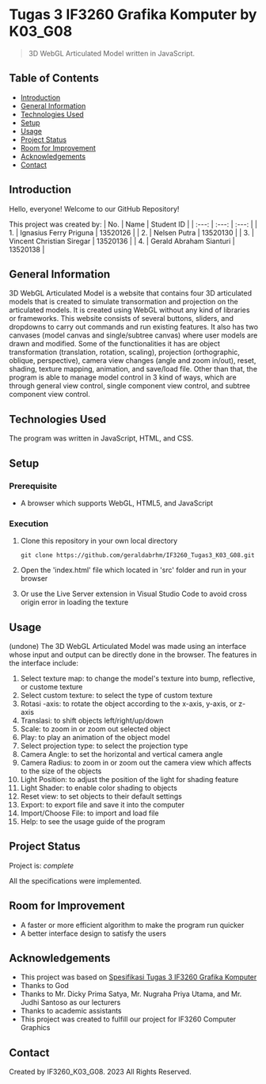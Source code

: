 # Tugas 3 IF3260 Grafika Komputer by K03_G08
> 3D WebGL Articulated Model written in JavaScript.


## Table of Contents
* [Introduction](#introduction)
* [General Information](#general-information)
* [Technologies Used](#technologies-used)
* [Setup](#setup)
* [Usage](#usage)
* [Project Status](#project-status)
* [Room for Improvement](#room-for-improvement)
* [Acknowledgements](#acknowledgements)
* [Contact](#contact)


## Introduction
Hello, everyone! Welcome to our GitHub Repository!

This project was created by:
| No. | Name | Student ID |
| :---: | :---: | :---: |
| 1. | Ignasius Ferry Priguna | 13520126 |
| 2. | Nelsen Putra | 13520130 |
| 3. | Vincent Christian Siregar | 13520136 |
| 4. | Gerald Abraham Sianturi | 13520138 |


## General Information
3D WebGL Articulated Model is a website that contains four 3D articulated models that is created to simulate transormation and projection on the articulated models. It is created using WebGL without any kind of libraries or frameworks. This website consists of several buttons, sliders, and dropdowns to carry out commands and run existing features. It also has two canvases (model canvas and single/subtree canvas) where user models are drawn and modified. Some of the functionalities it has are object transformation (translation, rotation, scaling), projection (orthographic, oblique, perspective), camera view changes (angle and zoom in/out), reset, shading, texture mapping, animation, and save/load file. Other than that, the program is able to manage model control in 3 kind of ways, which are through general view control, single component view control, and subtree component view control.


## Technologies Used
The program was written in JavaScript, HTML, and CSS.


## Setup
### Prerequisite
- A browser which supports WebGL, HTML5, and JavaScript

### Execution
1. Clone this repository in your own local directory

    `git clone https://github.com/geraldabrhm/IF3260_Tugas3_K03_G08.git`

2. Open the 'index.html' file which located in 'src' folder and run in your browser

3. Or use the Live Server extension in Visual Studio Code to avoid cross origin error in loading the texture


## Usage
(undone)
The 3D WebGL Articulated Model was made using an interface whose input and output can be directly done in the browser. The features in the interface include:
1. Select texture map: to change the model's texture into bump, reflective, or custome texture
2. Select custom texture: to select the type of custom texture
3. Rotasi -axis: to rotate the object according to the x-axis, y-axis, or z-axis
4. Translasi: to shift objects left/right/up/down
5. Scale: to zoom in or zoom out selected object 
6. Play: to play an animation of the object model
7. Select projection type: to select the projection type
8. Camera Angle: to set the horizontal and vertical camera angle
9. Camera Radius: to zoom in or zoom out the camera view which affects to the size of the objects
10. Light Position: to adjust the position of the light for shading feature
11. Light Shader: to enable color shading to objects
12. Reset view: to set objects to their default settings
13. Export: to export file and save it into the computer
14. Import/Choose File: to import and load file
15. Help: to see the usage guide of the program


## Project Status
Project is: _complete_

All the specifications were implemented.


## Room for Improvement
- A faster or more efficient algorithm to make the program run quicker
- A better interface design to satisfy the users


## Acknowledgements
- This project was based on [Spesifikasi Tugas 3 IF3260 Grafika Komputer](https://drive.google.com/file/d/1JHTY0w6XsyMFyvgzAoKw-KVs6WF3U4uV/view?usp=share_link)
- Thanks to God
- Thanks to Mr. Dicky Prima Satya, Mr. Nugraha Priya Utama, and Mr. Judhi Santoso as our lecturers
- Thanks to academic assistants
- This project was created to fulfill our project for IF3260 Computer Graphics


## Contact
Created by IF3260_K03_G08. 2023 All Rights Reserved.
